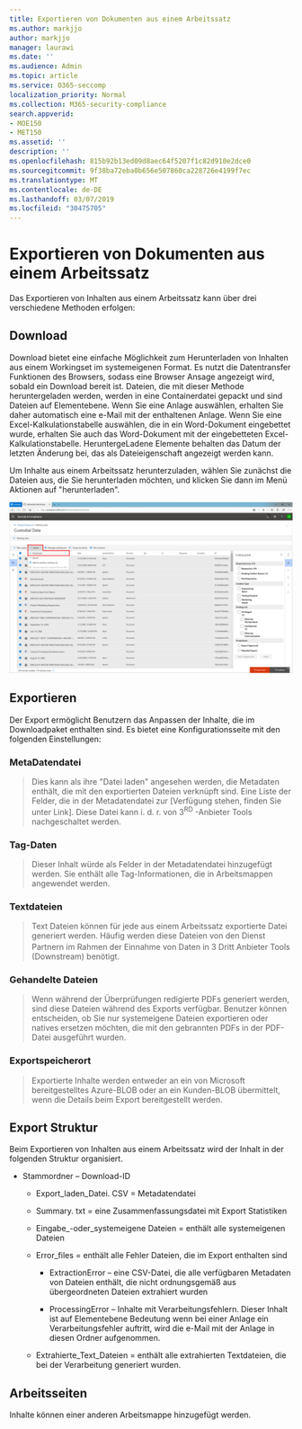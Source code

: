 ```yaml
---
title: Exportieren von Dokumenten aus einem Arbeitssatz
ms.author: markjjo
author: markjjo
manager: laurawi
ms.date: ''
ms.audience: Admin
ms.topic: article
ms.service: O365-seccomp
localization_priority: Normal
ms.collection: M365-security-compliance
search.appverid:
- MOE150
- MET150
ms.assetid: ''
description: ''
ms.openlocfilehash: 815b92b13ed09d8aec64f5207f1c82d910e2dce0
ms.sourcegitcommit: 9f38ba72eba0b656e507860ca228726e4199f7ec
ms.translationtype: MT
ms.contentlocale: de-DE
ms.lasthandoff: 03/07/2019
ms.locfileid: "30475705"
---
```

# <a name="export-documents-from-a-working-set"></a>Exportieren von Dokumenten aus einem Arbeitssatz

Das Exportieren von Inhalten aus einem Arbeitssatz kann über drei verschiedene Methoden erfolgen:

## <a name="download"></a>Download

Download bietet eine einfache Möglichkeit zum Herunterladen von Inhalten aus einem Workingset im systemeigenen Format. Es nutzt die Datentransfer Funktionen des Browsers, sodass eine Browser Ansage angezeigt wird, sobald ein Download bereit ist. Dateien, die mit dieser Methode heruntergeladen werden, werden in eine Containerdatei gepackt und sind Dateien auf Elementebene. Wenn Sie eine Anlage auswählen, erhalten Sie daher automatisch eine e-Mail mit der enthaltenen Anlage. Wenn Sie eine Excel-Kalkulationstabelle auswählen, die in ein Word-Dokument eingebettet wurde, erhalten Sie auch das Word-Dokument mit der eingebetteten Excel-Kalkulationstabelle. HeruntergeLadene Elemente behalten das Datum der letzten Änderung bei, das als Dateieigenschaft angezeigt werden kann.

Um Inhalte aus einem Arbeitssatz herunterzuladen, wählen Sie zunächst die Dateien aus, die Sie herunterladen möchten, und klicken Sie dann im Menü Aktionen auf "herunterladen".

![Screenshot einer Computerbeschreibung, die automatisch generiert wird](../media/eDiscoDownload.png)

## <a name="export"></a>Exportieren

Der Export ermöglicht Benutzern das Anpassen der Inhalte, die im Downloadpaket enthalten sind. Es bietet eine Konfigurationsseite mit den folgenden Einstellungen:

### <a name="metadata-file"></a>MetaDatendatei

> Dies kann als ihre "Datei laden" angesehen werden, die Metadaten enthält, die mit den exportierten Dateien verknüpft sind. Eine Liste der Felder, die in der Metadatendatei zur \[Verfügung stehen, finden Sie unter Link\]. Diese Datei kann i. d. r. von 3<sup>RD</sup> -Anbieter Tools nachgeschaltet werden.

### <a name="tag-data"></a>Tag-Daten

> Dieser Inhalt würde als Felder in der Metadatendatei hinzugefügt werden. Sie enthält alle Tag-Informationen, die in Arbeitsmappen angewendet werden.

### <a name="text-files"></a>Textdateien

> Text Dateien können für jede aus einem Arbeitssatz exportierte Datei generiert werden. Häufig werden diese Dateien von den Dienst Partnern im Rahmen der Einnahme von Daten in 3 Dritt<sup></sup> Anbieter Tools (Downstream) benötigt.

### <a name="redacted-files"></a>Gehandelte Dateien

> Wenn während der Überprüfungen redigierte PDFs generiert werden, sind diese Dateien während des Exports verfügbar. Benutzer können entscheiden, ob Sie nur systemeigene Dateien exportieren oder natives ersetzen möchten, die mit den gebrannten PDFs in der PDF-Datei ausgeführt wurden.

### <a name="export-location"></a>Exportspeicherort

> Exportierte Inhalte werden entweder an ein von Microsoft bereitgestelltes Azure-BLOB oder an ein Kunden-BLOB übermittelt, wenn die Details beim Export bereitgestellt werden.

## <a name="export-structure"></a>Export Struktur

Beim Exportieren von Inhalten aus einem Arbeitssatz wird der Inhalt in der folgenden Struktur organisiert.

  - Stammordner – Download-ID
    
      - Export\_laden\_Datei. CSV = Metadatendatei
    
      - Summary. txt = eine Zusammenfassungsdatei mit Export Statistiken
    
      - Eingabe\_-oder\_systemeigene Dateien = enthält alle systemeigenen Dateien
    
      - Error\_files = enthält alle Fehler Dateien, die im Export enthalten sind
        
          - ExtractionError – eine CSV-Datei, die alle verfügbaren Metadaten von Dateien enthält, die nicht ordnungsgemäß aus übergeordneten Dateien extrahiert wurden
        
          - ProcessingError – Inhalte mit Verarbeitungsfehlern. Dieser Inhalt ist auf Elementebene Bedeutung wenn bei einer Anlage ein Verarbeitungsfehler auftritt, wird die e-Mail mit der Anlage in diesen Ordner aufgenommen.
    
      - Extrahierte\_Text\_Dateien = enthält alle extrahierten Textdateien, die bei der Verarbeitung generiert wurden.

## <a name="working-set"></a>Arbeitsseiten

Inhalte können einer anderen Arbeitsmappe hinzugefügt werden.